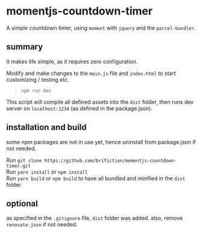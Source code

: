 # momentjs-countdown-timer

A simple countdown timer, using `moment` with `jquery` and the `parcel-bundler`.

## summary 

It makes life simple, as it requires zero configuration. 

Modify and make changes to the `main.js` file and `index.html` to start customizing / testing etc.

> `npm run dev`

This script will compile all defined assets into the `dist` folder, then runs dev server on `localhost:1234` (as defined in the package.json).

## installation and build

some npm packages are not in use yet, hence uninstall from package.json if not needed.

Run `git clone https://github.com/brifiction/momentjs-countdown-timer.git` <br>
Run `yarn install` or `npm install` <br>
Run `yarn build` or `npm build` to have all bundled and minified in the `dist` folder.

## optional

as specified in the `.gitignore` file, `dist` folder was added. also, remove `renovate.json` if not needed.


